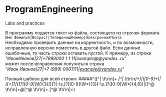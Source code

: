 # ProgramEngineering
Labs and practices

В программу подается текст из файла, состоящего из строчек формата  
`Имя Фамилия|Возраст|ТелефонныйНомер|ЭлектроннаяПочта`  
Необходимо проверить данные на корректность, и по возможности, 
исправленную версию поместить в другой файл. 
Если данные ошибочные, то часть строки оставить пустой. К примеру, из строки  
_"ИванИванов|27|+7999000 1 1 11|example@@yandex..ru"_  
может после исправления получиться строка   
_"Иван Иванов|27|+7 (999) 0001111|example@yandex.ru"_

Полный шаблон для всей строки:
#####^([^| \t\r\n]+ *[^| \t\r\n]+)\|([0-9]+)\|([\+]?[(]?([0-9]\W*){3}[)]?[-\s\.]?([0-9]\W*){3}[-\s\.]?([0-9]\W*){4,6})\|([^@ \t\r\n]+@[^@ \t\r\n]+\.[^@ \t\r\n]+)

